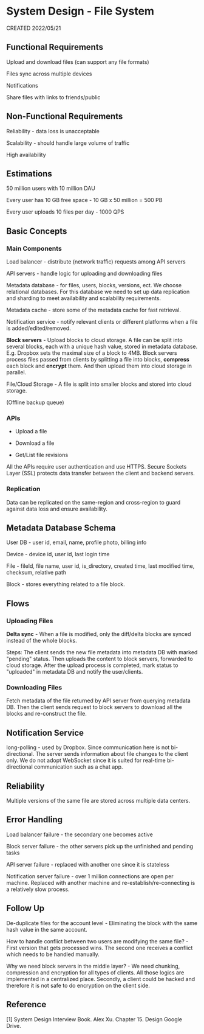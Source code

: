 # System Design - File System

CREATED 2022/05/21

## Functional Requirements

Upload and download files (can support any file formats)

Files sync across multiple devices

Notifications

Share files with links to friends/public

## Non-Functional Requirements

Reliability - data loss is unacceptable

Scalability - should handle large volume of traffic

High availability

## Estimations

50 million users with 10 million DAU

Every user has 10 GB free space - 10 GB x 50 million = 500 PB

Every user uploads 10 files per day - 1000 QPS

## Basic Concepts

### Main Components

Load balancer - distribute (network traffic) requests among API servers

API servers - handle logic for uploading and downloading files

Metadata database - for files, users, blocks, versions, ect. We choose relational databases. For this database we need to set up data replication and sharding to meet availability and scalability requirements.

Metadata cache - store some of the metadata cache for fast retrieval.

Notification service - notify relevant clients or different platforms when a file is added/edited/removed.

**Block servers** - Upload blocks to cloud storage. A file can be split into several blocks, each with a unique hash value, stored in metadata database. E.g. Dropbox sets the maximal size of a block to 4MB. Block servers process files passed from clients by splitting a file into blocks, **compress** each block and **encrypt** them. And then upload them into cloud storage in parallel.

File/Cloud Storage - A file is split into smaller blocks and stored into cloud storage.

(Offline backup queue)

### APIs

* Upload a file

* Download a file

* Get/List file revisions

All the APIs require user authentication and use HTTPS. Secure Sockets Layer (SSL) protects data transfer between the client and backend servers.

### Replication

Data can be replicated on the same-region and cross-region to guard against data loss and ensure availability.

## Metadata Database Schema

User DB - user id, email, name, profile photo, billing info

Device - device id, user id, last login time

File - fileId, file name, user id, is_directory, created time, last modified time, checksum, relative path

Block - stores everything related to a file block.

## Flows

### Uploading Files

**Delta sync** - When a file is modified, only the diff/delta blocks are synced instead of the whole blocks.

Steps: The client sends the new file metadata into metadata DB with marked "pending" status. Then uploads the content to block servers, forwarded to cloud storage. After the upload process is completed, mark status to "uploaded" in metadata DB and notify the user/clients.

### Downloading Files

Fetch metadata of the file returned by API server from querying metadata DB. Then the client sends request to block servers to download all the blocks and re-construct the file.

## Notification Service

long-polling - used by Dropbox. Since communication here is not bi-directional. The server sends information about file changes to the client only. We do not adopt WebSocket since it is suited for real-time bi-directional communication such as a chat app.

## Reliability

Multiple versions of the same file are stored across multiple data centers.

## Error Handling

Load balancer failure - the secondary one becomes active

Block server failure - the other servers pick up the unfinished and pending tasks

API server failure - replaced with another one since it is stateless

Notification server failure - over 1 million connections are open per machine. Replaced with another machine and re-establish/re-connecting is a relatively slow process.

## Follow Up

De-duplicate files for the account level - Eliminating the block with the same hash value in the same account.

How to handle conflict between two users are modifying the same file? - First version that gets processed wins. The second one receives a conflict which needs to be handled manually.

Why we need block servers in the middle layer? - We need chunking, compression and encryption for all types of clients. All those logics are implemented in a centralized place. Secondly, a client could be hacked and therefore it is not safe to do encryption on the client side.

## Reference

[1] System Design Interview Book. Alex Xu. Chapter 15. Design Google Drive.
